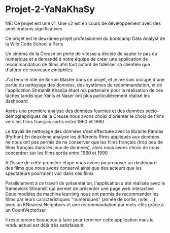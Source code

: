 # Projet-2-YaNaKhaSy

NB: Ce projet est une v1. Une v2 est en cours de développement avec des améliorations significatives

Ce projet est le deuxième projet professionnel du bootcamp Data Analyst de la Wild Code School à Paris

Un cinéma de la Creuse en perte de vitesse a décidé de sauter le pas du numérique et a demandé à notre équipe de créer une application de recommandation de films
afin tout autant de fidéliser sa clientèle que d'attirer de nouveaux cinéphiles

J'ai tenu le rôle de Scrum Master dans ce projet, et je me suis occupé d'une partie du nettoyage des données, des systèmes de recommandation, et de l'application Streamlit
Khadija étaot ma partenaire pour la réalisation de ces tâches tandis que Yanis et Naser ont plus particulièrement réalisé les dashboard

Après une première analyse des données fournies et des données socio-démographiques de la Creuse nous avons choisi d'orienter le choix de films vers les films français
sortis entre 1960 et 1990

Le travail de nettoyage des données s'est effectuée avec la librairie Pandas (Python)
En deuxième analyse les différents fltres appliqués aux données ne nous ont pas permis de ne conserver que les films français (trop peu de films français dans les jeux de données), alors nous avons choisi de nous concentrer sur les films sortis entre 1960 et 1990

A l'issue de cette première étape nous avons pu proposer un dashboard des films que nous avons conservé ainsi que des acteurs que les spectateurs pourraient voir dans ces films

Parallèlement à ce travail de présentation, l'application a été réalisée avec le framework Streamlit qui permet de présenter une page web interactive
Deux modèles de machine learning nous ont permis de recommander les films par leurs caractéristiques "numériques" (année de sortie, note, ...) avec un KNearest Neighbors
et une recommandation par mots-clés grâce à un CountVectoriser

Il reste encore beaucoup à faire pour terminer cette application mais le rendu actuel est déjà très satisfaisant
